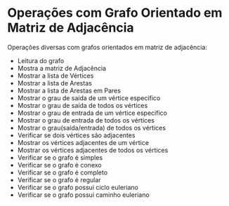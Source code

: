 # Operações com Grafo Orientado em Matriz de Adjacência
Operações diversas com grafos orientados em matriz de adjacência:<br>
- Leitura do grafo<br>
- Mostra a matriz de Adjacência<br>
- Mostrar a lista de Vértices<br>
- Mostrar a lista de Arestas<br>
- Mostrar a lista de Arestas em Pares<br>
- Mostrar o grau de saída de um vértice especifico<br>
- Mostrar o grau de saída de todos os vértices<br>
- Mostrar o grau de entrada de um vértice especifico<br>
- Mostrar o grau de entrada de todos os vértices<br>
- Mostrar o grau(saída/entrada) de todos os vértices<br>
- Verificar se dois vértices são adjacentes<br>
- Mostrar os vértices adjacentes de um vértice<br>
- Mostrar os vértices adjacentes de todos os vértices<br>
- Verificar se o grafo é simples<br>
- Verificar se o grafo é conexo<br>
- Verificar se o grafo é completo<br>
- Verificar se o grafo é regular<br>
- Verificar se o grafo possui ciclo euleriano<br>
- Verificar se o grafo possui caminho euleriano<br>
